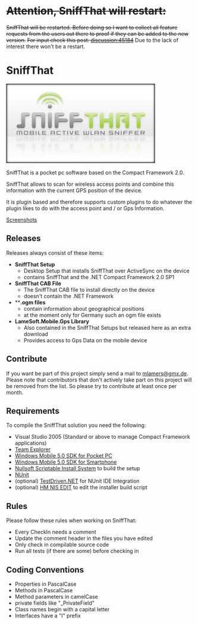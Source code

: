 # ~~Attention, SniffThat will restart:~~
~~SniffThat will be restarted. Before doing so I want to collect all feature requests from the users out there to proof if they can be added to the new version.~~
~~For input check this post: [discussion:45184](discussion_45184)~~
Due to the lack of interest there won't be a restart.

# SniffThat

![](Home_sniffthat.jpg)

SniffThat is a pocket pc software based on the Compact Framework 2.0.

SniffThat allows to scan for wireless access points and combine this information with the current GPS position of the device.

It is plugin based and therefore supports custom plugins to do whatever the plugin likes to do with the access point and / or Gps Information.


[Screenshots](Screenshots)


## Releases

Releases always consist of these items:
* **SniffThat Setup**
	* Desktop Setup that installs SniffThat over ActiveSync on the device
	* contains SniffThat and the .NET Compact Framework 2.0 SP1
* **SniffThat CAB File**
	* The SniffThat CAB file to install directly on the device
	* doesn't contain the .NET Framework
* ****.ogm files**
	* contain information about geographical positions
	* at the moment only for Germany such an ogm file exists
* **LameSoft.Mobile.Gps Library**
	* Also contained in the SniffThat Setups but released here as an extra download
	* Provides access to Gps Data on the mobile device

## Contribute

If you want be part of this project simply send a mail to [mlamers@gmx.de](mailto:mlamers@gmx.de).
Please note that contributors that don't actively take part on this project will be removed from the list. So please try to contribute at least once per month.

## Requirements

To compile the SniffThat solution you need the following:

* Visual Studio 2005 (Standard or above to manage Compact Framework applications)
* [Team Explorer](http://www.codeplex.com/CodePlex/Wiki/View.aspx?title=Installing%20Team%20Explorer)
* [Windows Mobile 5.0 SDK for Pocket PC](http://www.microsoft.com/downloads/details.aspx?FamilyID=83A52AF2-F524-4EC5-9155-717CBE5D25ED&displaylang=en)
* [Windows Mobile 5.0 SDK for Smartphone](http://www.microsoft.com/downloads/details.aspx?familyid=DC6C00CB-738A-4B97-8910-5CD29AB5F8D9&displaylang=en)
* [Nullsoft Scriptable Install System](http://nsis.sourceforge.net/Main_Page) to build the setup
* [NUnit](http://www.nunit.org/)
* (optional) [TestDriven.NET](http://www.testdriven.net/) for NUnit IDE Integration
* (optional) [HM NIS EDIT](http://hmne.sourceforge.net/) to edit the installer build script

## Rules

Please follow these rules when working on SniffThat:

* Every CheckIn needs a comment
* Update the comment header in the files you have edited
* Only check in compilable source code
* Run all tests (if there are some) before checking in

## Coding Conventions

* Properties in PascalCase
* Methods in PascalCase
* Method parameters in camelCase
* private fields like "_PrivateField"
* Class names begin with a capital letter
* Interfaces have a "I" prefix